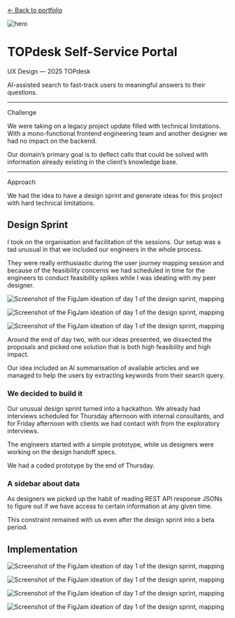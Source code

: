 <a href="/portfolio.html">← Back to portfolio</a>

![hero](/assets/img/ssp-thumbnail2.png)

<h1>TOPdesk Self-Service Portal</h1>

<div class="introduction">

<bb-tags>

UX Design — 2025 TOPdesk

</bb-tags>

<bb-intro>

AI-assisted search to fast-track users to meaningful answers to their questions.

</bb-intro>

---

<bb-tags>

Challenge

</bb-tags>

We were taking on a legacy project update filled with technical limitations. With a mono-functional frontend engineering team and another designer we had no impact on the backend.

Our domain’s primary goal is to deflect calls that could be solved with information already existing in the client’s knowledge base.

---

<bb-tags>

Approach

</bb-tags>

We had the idea to have a design sprint and generate ideas for this project with hard technical limitations.

</div>

## Design Sprint

I took on the organisation and facilitation of the sessions. Our setup was a tad unusual in that we included our engineers in the whole process. 

They were really enthusiastic during the user journey mapping session and because of the feasibility concerns we had scheduled in time for the engineers to conduct feasibility spikes while I was ideating with my peer designer. 

![Screenshot of the FigJam ideation of day 1 of the design sprint, mapping](/assets/img/ssp-sprint-1.png)

![Screenshot of the FigJam ideation of day 1 of the design sprint, mapping](/assets/img/ssp-sprint-2.png)

![Screenshot of the FigJam ideation of day 1 of the design sprint, mapping](/assets/img/ssp-sprint-3.png)


Around the end of day two, with our ideas presented, we dissected the proposals and picked one solution that is both high feasibility and high impact.

Our idea included an AI summarisation of available articles and we managed to help the users by extracting keywords from their search query.

### We decided to build it

Our unusual design sprint turned into a hackathon. We already had interviews scheduled for Thursday afternoon with internal consultants, and for Friday afternoon with clients we had contact with from the exploratory interviews.

The engineers started with a simple prototype, while us designers were working on the design handoff specs.

We had a coded prototype by the end of Thursday. 

### A sidebar about data

As designers we picked up the habit of reading REST API response JSONs to figure out if we have access to certain information at any given time.

This constraint remained with us even after the design sprint into a beta period.

## Implementation

![Screenshot of the FigJam ideation of day 1 of the design sprint, mapping](/assets/img/ssp-concept-home.png)

![Screenshot of the FigJam ideation of day 1 of the design sprint, mapping](/assets/img/ssp-concept-onboarding.png)

![Screenshot of the FigJam ideation of day 1 of the design sprint, mapping](/assets/img/ssp-home.png)

![Screenshot of the FigJam ideation of day 1 of the design sprint, mapping](/assets/img/ssp-results.png)